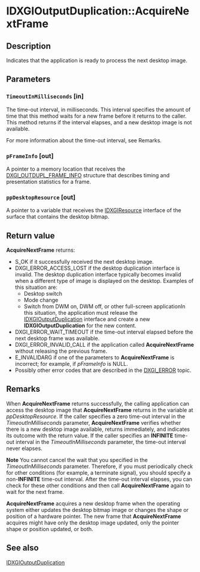 # IDXGIOutputDuplication::AcquireNextFrame

## Description

Indicates that the application is ready to process the next desktop image.

## Parameters

### `TimeoutInMilliseconds` [in]

The time-out interval, in milliseconds. This interval specifies the amount of time that this method waits for a new frame before it returns to the caller. This method returns if the interval elapses, and a new desktop image is not available.

For more information about the time-out interval, see Remarks.

### `pFrameInfo` [out]

A pointer to a memory location that receives the [DXGI_OUTDUPL_FRAME_INFO](https://learn.microsoft.com/windows/desktop/api/dxgi1_2/ns-dxgi1_2-dxgi_outdupl_frame_info) structure that describes timing and presentation statistics for a frame.

### `ppDesktopResource` [out]

A pointer to a variable that receives the [IDXGIResource](https://learn.microsoft.com/windows/desktop/api/dxgi/nn-dxgi-idxgiresource) interface of the surface that contains the desktop bitmap.

## Return value

**AcquireNextFrame** returns:

* S_OK if it successfully received the next desktop image.
* DXGI_ERROR_ACCESS_LOST if the desktop duplication interface is invalid. The desktop duplication interface typically becomes invalid when a different type of image is displayed on the desktop. Examples of this situation are:
  + Desktop switch
  + Mode change
  + Switch from DWM on, DWM off, or other full-screen applicationIn this situation, the application must release the [IDXGIOutputDuplication](https://learn.microsoft.com/windows/desktop/api/dxgi1_2/nn-dxgi1_2-idxgioutputduplication) interface and create a new **IDXGIOutputDuplication** for the new content.
* DXGI_ERROR_WAIT_TIMEOUT if the time-out interval elapsed before the next desktop frame was available.
* DXGI_ERROR_INVALID_CALL if the application called **AcquireNextFrame** without releasing the previous frame.
* E_INVALIDARG if one of the parameters to **AcquireNextFrame** is incorrect; for example, if *pFrameInfo* is NULL.
* Possibly other error codes that are described in the [DXGI_ERROR](https://learn.microsoft.com/windows/desktop/direct3ddxgi/dxgi-error) topic.

## Remarks

When **AcquireNextFrame** returns successfully, the calling application can access the desktop image that **AcquireNextFrame** returns in the variable at *ppDesktopResource*.
If the caller specifies a zero time-out interval in the *TimeoutInMilliseconds* parameter, **AcquireNextFrame** verifies whether there is a new desktop image available, returns immediately, and indicates its outcome with the return value. If the caller specifies an **INFINITE** time-out interval in the *TimeoutInMilliseconds* parameter, the time-out interval never elapses.

**Note** You cannot cancel the wait that you specified in the *TimeoutInMilliseconds* parameter. Therefore, if you must periodically check for other conditions (for example, a terminate signal), you should specify a non-**INFINITE** time-out interval. After the time-out interval elapses, you can check for these other conditions and then call **AcquireNextFrame** again to wait for the next frame.

**AcquireNextFrame** acquires a new desktop frame when the operating system either updates the desktop bitmap image or changes the shape or position of a hardware pointer. The new frame that **AcquireNextFrame** acquires might have only the desktop image updated, only the pointer shape or position updated, or both.

## See also

[IDXGIOutputDuplication](https://learn.microsoft.com/windows/desktop/api/dxgi1_2/nn-dxgi1_2-idxgioutputduplication)